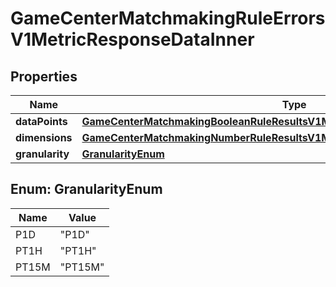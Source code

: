 

# GameCenterMatchmakingRuleErrorsV1MetricResponseDataInner


## Properties

| Name | Type | Description | Notes |
|------------ | ------------- | ------------- | -------------|
|**dataPoints** | [**GameCenterMatchmakingBooleanRuleResultsV1MetricResponseDataInnerDataPoints**](GameCenterMatchmakingBooleanRuleResultsV1MetricResponseDataInnerDataPoints.md) |  |  [optional] |
|**dimensions** | [**GameCenterMatchmakingNumberRuleResultsV1MetricResponseDataInnerDimensions**](GameCenterMatchmakingNumberRuleResultsV1MetricResponseDataInnerDimensions.md) |  |  [optional] |
|**granularity** | [**GranularityEnum**](#GranularityEnum) |  |  [optional] |



## Enum: GranularityEnum

| Name | Value |
|---- | -----|
| P1D | &quot;P1D&quot; |
| PT1H | &quot;PT1H&quot; |
| PT15M | &quot;PT15M&quot; |



